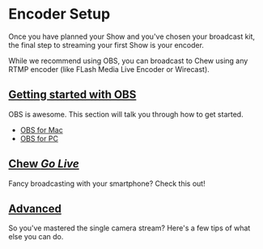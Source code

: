 # Encoder Setup

Once you have planned your Show and you've chosen your broadcast kit, the final step to streaming your first Show is your encoder. 

While we recommend using OBS, you can broadcast to Chew using any RTMP encoder (like FLash Media Live Encoder or Wirecast).

## [Getting started with OBS](http://chew.tv/guide/encoder_setup/open_broadcast_software)

OBS is awesome. This section will talk you through how to get started. 

- [OBS for Mac](http://chew.tv/guide/encoder_setup/obs_mac)
- [OBS for PC](http://chew.tv/guide/encoder_setup/obs_pc)

## [Chew *Go Live*](http://chew.tv/guide/encoder_setup/chew_mobile_app)

Fancy broadcasting with your smartphone? Check this out! 

## [Advanced](http://chew.tv/guide/encoder_setup/advanced_live_streaming)

So you've mastered the single camera stream? Here's a few tips of what else you can do. 
